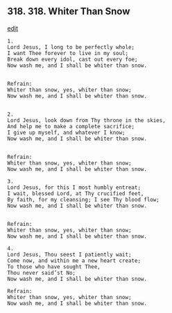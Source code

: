 
## 318.  318. Whiter Than Snow
[edit](https://docs.google.com/document/d/19lv9vEPp9YVfe1s2C%2D37r4XolSyBFmqc/edit?mode=html)






    1.
    Lord Jesus, I long to be perfectly whole;
    I want Thee forever to live in my soul;
    Break down every idol, cast out every foe;
    Now wash me, and I shall be whiter than snow.


    Refrain:
    Whiter than snow, yes, whiter than snow;
    Now wash me, and I shall be whiter than snow.


    2.
    Lord Jesus, look down from Thy throne in the skies,
    And help me to make a complete sacrifice;
    I give up myself, and whatever I know;
    Now wash me, and I shall be whiter than snow.


    Refrain:
    Whiter than snow, yes, whiter than snow;
    Now wash me, and I shall be whiter than snow.

    3.
    Lord Jesus, for this I most humbly entreat;
    I wait, blessed Lord, at Thy crucified feet,
    By faith, for my cleansing; I see Thy blood flow;
    Now wash me, and I shall be whiter than snow.


    Refrain:
    Whiter than snow, yes, whiter than snow;
    Now wash me, and I shall be whiter than snow.

    4.
    Lord Jesus, Thou seest I patiently wait;
    Come now, and within me a new heart create;
    To those who have sought Thee,
    Thou never said’st No;
    Now wash me, and I shall be whiter than snow.

    Refrain:
    Whiter than snow, yes, whiter than snow;
    Now wash me, and I shall be whiter than snow.

